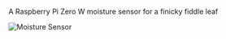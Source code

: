 A Raspberry Pi Zero W moisture sensor for a finicky fiddle leaf

![Moisture Sensor](https://user-images.githubusercontent.com/216782/88620201-431b9c00-d052-11ea-96f7-8a5b5b53482e.png)
